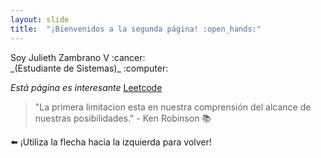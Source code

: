 ```yaml
---
layout: slide
title:  "¡Bienvenidos a la segunda página! :open_hands:"
---
```

<p>Soy Julieth Zambrano V :cancer:<br>
_(Estudiante de Sistemas)_ :computer:</p>

*Está página es interesante* <a href="https://leetcode.com/problemset/all/" title="Leetcode">Leetcode</a>
> "La primera limitacion esta en nuestra comprensión del alcance de nuestras posibilidades." - Ken Robinson :books:

  :arrow_left: ¡Utiliza la flecha hacia la izquierda para volver!

